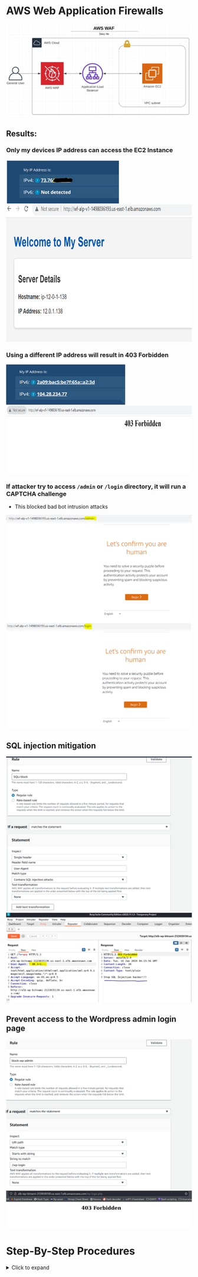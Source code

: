 # AWS Web Application Firewalls

<img src="/WAF/WAF_structure.PNG">

## Results:
### Only my devices IP address can access the EC2 Instance
<img src="/WAF/s28.jpg" width="306" height="118">
<img src="/WAF/s18.PNG" width="789" height="372">

### Using a different IP address will result in 403 Forbidden
<img src="/WAF/s27.PNG" width="323" height="109">
<img src="/WAF/s26.PNG" width="756" height="183">

### If attacker try to access ``/admin`` or ``/login`` directory, it will run a CAPTCHA challenge
- This blocked bad bot intrusion attacks

<img src="/WAF/s34.PNG" width="505" height="291"> <img src="/WAF/s35.PNG" width="502" height="287">

## SQL injection mitigation

<img src="/WAF/n2.PNG" >

<img src="/WAF/n3.PNG" >

## Prevent access to the Wordpress admin login page

<img src="/WAF/n4.PNG" >

<img src="/WAF/n5.PNG">

# Step-By-Step Procedures

<details>
  <summary>Click to expand</summary>

## Step 1: Create VPC
<img src="/WAF/s1.PNG">

## Step 2: Create Internet Gateway
<img src="/WAF/s2.PNG">

## Step 3: Create Subnet
<img src="/WAF/s3.PNG">

### Subsnet Setting part 1
<img src="/WAF/s4.PNG">

### Subsnet Setting part 2
<img src="/WAF/s5.PNG">

## Step 4: Create a Route table
<img src="/WAF/s6.PNG">

### Set Route table association 
<img src="/WAF/s7.PNG">

### Allow everyone on internet access the resource in the subnet
<img src="/WAF/s8.PNG">

## Step 5: Create a EC2 instance
<img src="/WAF/s9.PNG" width="796" height="832">

### Generate a new key pair if there is not existing one
<img src="/WAF/s10.PNG" width="797" height="499">

### Connnet to existing VPC and subnet, enable public IP
<img src="/WAF/s11.PNG">

### Add a new security rule for port 80 and allow it from anywhere 
<img src="/WAF/s12.PNG">

### Scorll down to advanced details and located to the userdata section, intall the Apache server and create simple web page
- I paste the completed server setup code in "apache_server.txt"

<img src="/WAF/s13.PNG" width="652" height="471">

## Step 5: Create a Target groups
- Connect it to existing VPC
- In next step, select the avaiable instaces and click "include as pending below" button to finished the setup.

<img src="/WAF/s14.PNG">

## Step 6: Create a Application Load Balancer
<img src="/WAF/s15.PNG">

### Configure VPC and subnet setting, and select the security group created in EC2 instance
- In listen and routing section, select the target group we create in step 5

<img src="/WAF/s16.PNG">

### Here is what the Load Balancer looks like after it is successfully created
 - Copy the DNS name show in the Load Balancer page

<img src="/WAF/s17.PNG">

### Paste the DNS address in your browser
- Here is what the webpage looklike if you configure all the setting correctly

<img src="/WAF/s18.PNG" width="789" height="372">

## Step 7: In WAF & Shield, create a Web ACL
<img src="/WAF/s19.PNG">

### In Associated AWS resources section, add the exsiting Load balancer
<img src="/WAF/s20.PNG">

### In this page we can add our own rule and choose default ACL action
- Remain open this page and we going to create a IP set first

<img src="/WAF/s21.PNG">

## Step 8: Open a new tab and go to IP sets under AWS WAF
<img src="/WAF/s22.PNG">

### We going fill to whatever the real IP address of your computeris 
- Here I write down a example IP address, make sure you add /32 at the end of your IP.

<img src="/WAF/s23.PNG">

## Step 9: Go back to the Web ACL page
- In my rules, click add my own rules
- Select IP set as rule type and choose the rule we just created, and select "allow" action

<img src="/WAF/s24.PNG">

### Makre sure you select "block" for Default Web ACL action
- The rest just leave as default and complete the Web ACL configuration

<img src="/WAF/s25.PNG">

## Step 10: Go load balancer and copy the DNS address
- If you try to access the web page in a different IP address, it will show as below

<img src="/WAF/s26.PNG">

### Here I using a different IP address to access the server
<img src="/WAF/s27.PNG" width="323" height="109">

#### Compare to my laptop IP address

<img src="/WAF/s28.jpg" width="306" height="118">

### Go to Web ACLs "Sampled requests"
- You can see a list of allowed and blocked request

<img src="/WAF/s29.jpg" width="306" height="118">

## Step 9: Go back to the Web ACL rules page
- Add a new "my own rule"
- Choose Rule builder as rule type

<img src="/WAF/s30.PNG">

### Here we going to choose OR statment
- Configure all the setting show in the picture below
<img src="/WAF/s31.PNG">

<img src="/WAF/s32.PNG">

### Select CAPTCHA as action
- This rule will protect the server against bad bot intrusion attacks for ``/admin`` or ``/login`` directory

<img src="/WAF/s33.PNG">
</details>
